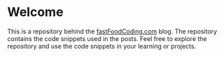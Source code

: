 # Welcome

This is a repository behind the [fastFoodCoding.com](https://fastfoodcoding.com) blog. The repository contains the code snippets used in the posts. Feel free to explore the repository and use the code snippets in your learning or projects.